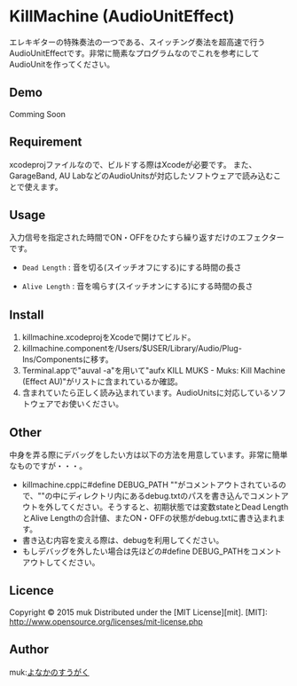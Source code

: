 KillMachine (AudioUnitEffect)
===
エレキギターの特殊奏法の一つである、スイッチング奏法を超高速で行うAudioUnitEffectです。非常に簡素なプログラムなのでこれを参考にしてAudioUnitを作ってください。

## Demo
Comming Soon

## Requirement
xcodeprojファイルなので、ビルドする際はXcodeが必要です。
また、GarageBand, AU LabなどのAudioUnitsが対応したソフトウェアで読み込むことで使えます。

## Usage
入力信号を指定された時間でON・OFFをひたすら繰り返すだけのエフェクターです。
+   `Dead Length` :
    音を切る(スイッチオフにする)にする時間の長さ
 
+   `Alive Length` :
    音を鳴らす(スイッチオンにする)にする時間の長さ

## Install
1. killmachine.xcodeprojをXcodeで開けてビルド。
2. killmachine.componentを/Users/$USER/Library/Audio/Plug-Ins/Componentsに移す。
3. Terminal.appで"auval -a"を用いて"aufx KILL MUKS  -  Muks: Kill Machine (Effect AU)"がリストに含まれているか確認。
4. 含まれていたら正しく読み込まれています。AudioUnitsに対応しているソフトウェアでお使いください。

## Other
中身を弄る際にデバッグをしたい方は以下の方法を用意しています。非常に簡単なものですが・・・。

* killmachine.cppに#define DEBUG_PATH ""がコメントアウトされているので、""の中にディレクトリ内にあるdebug.txtのパスを書き込んでコメントアウトを外してください。そうすると、初期状態では変数stateとDead LengthとAlive Lengthの合計値、またON・OFFの状態がdebug.txtに書き込まれます。
* 書き込む内容を変える際は、debugを利用してください。
* もしデバッグを外したい場合は先ほどの#define DEBUG_PATHをコメントアウトしてください。 

## Licence
Copyright &copy; 2015 muk
Distributed under the [MIT License][mit].
[MIT]: http://www.opensource.org/licenses/mit-license.php

## Author
muk:[よなかのすうがく](http://muk99.hateblo.jp/)


